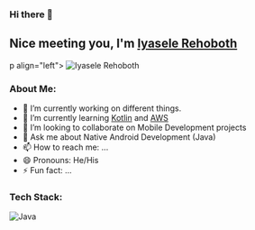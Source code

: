 ### Hi there 👋

## Nice meeting you, I'm **[Iyasele Rehoboth](https://github.com/iyaselerehoboth)**

p align="left"> <img src="https://komarev.com/ghpvc/?username=iyaselerehoboth&label=Views&color=blue&style=plastic" alt="Iyasele Rehoboth" /> </p>


### About Me:

- 🔭 I’m currently working on different things.
- 🌱 I’m currently learning [Kotlin](https://kotlinlang.org/) and [AWS](https://aws.amazon.com/)
- 👯 I’m looking to collaborate on Mobile Development projects
- 💬 Ask me about Native Android Development (Java)
- 📫 How to reach me: ...
- 😄 Pronouns: He/His
- ⚡ Fun fact: ...


### Tech Stack:
![Java](https://img.shields.io/badge/-Java-FFFFFF)

